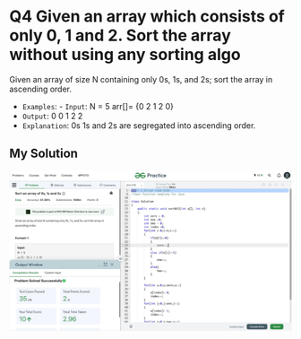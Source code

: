   # Q4 Given an array which consists of only 0, 1 and 2. Sort the array without using any sorting algo
  Given an array of size N containing only 0s, 1s, and 2s; sort the array in ascending order.
   - `Examples`:
    - `Input`: N = 5 arr[]= {0 2 1 2 0}
 - `Output`: 0 0 1 2 2
 - `Explanation`:
0s 1s and 2s are segregated 
into ascending order.
 ## My Solution
 ![Logo](/ProgramSS/Solution4.jpg)


 